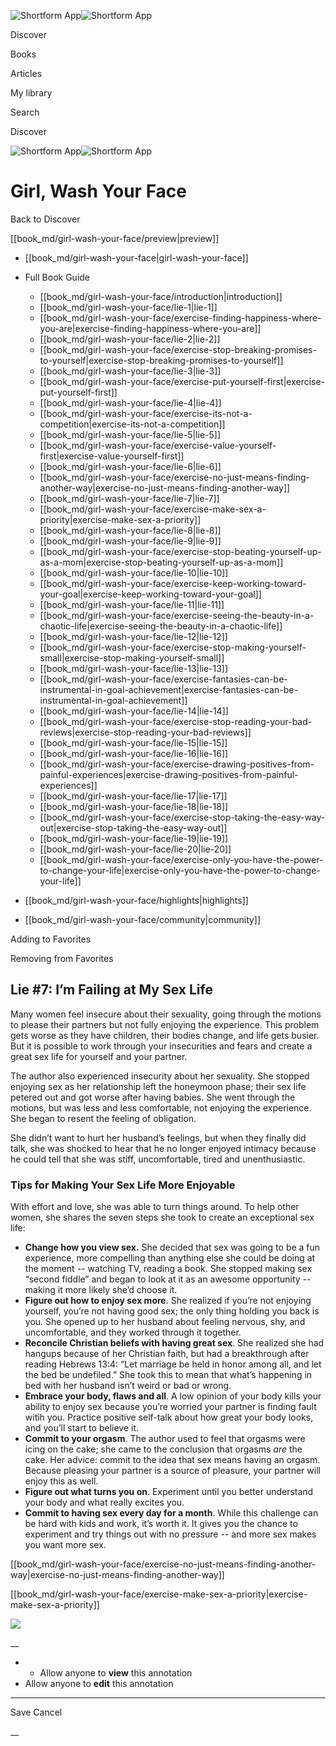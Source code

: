 ![Shortform App](/img/logo.36a2399e.svg)![Shortform App](/img/logo-dark.70c1b072.svg)

Discover

Books

Articles

My library

Search

Discover

![Shortform App](/img/logo.36a2399e.svg)![Shortform App](/img/logo-dark.70c1b072.svg)

# Girl, Wash Your Face

Back to Discover

[[book_md/girl-wash-your-face/preview|preview]]

  * [[book_md/girl-wash-your-face|girl-wash-your-face]]
  * Full Book Guide

    * [[book_md/girl-wash-your-face/introduction|introduction]]
    * [[book_md/girl-wash-your-face/lie-1|lie-1]]
    * [[book_md/girl-wash-your-face/exercise-finding-happiness-where-you-are|exercise-finding-happiness-where-you-are]]
    * [[book_md/girl-wash-your-face/lie-2|lie-2]]
    * [[book_md/girl-wash-your-face/exercise-stop-breaking-promises-to-yourself|exercise-stop-breaking-promises-to-yourself]]
    * [[book_md/girl-wash-your-face/lie-3|lie-3]]
    * [[book_md/girl-wash-your-face/exercise-put-yourself-first|exercise-put-yourself-first]]
    * [[book_md/girl-wash-your-face/lie-4|lie-4]]
    * [[book_md/girl-wash-your-face/exercise-its-not-a-competition|exercise-its-not-a-competition]]
    * [[book_md/girl-wash-your-face/lie-5|lie-5]]
    * [[book_md/girl-wash-your-face/exercise-value-yourself-first|exercise-value-yourself-first]]
    * [[book_md/girl-wash-your-face/lie-6|lie-6]]
    * [[book_md/girl-wash-your-face/exercise-no-just-means-finding-another-way|exercise-no-just-means-finding-another-way]]
    * [[book_md/girl-wash-your-face/lie-7|lie-7]]
    * [[book_md/girl-wash-your-face/exercise-make-sex-a-priority|exercise-make-sex-a-priority]]
    * [[book_md/girl-wash-your-face/lie-8|lie-8]]
    * [[book_md/girl-wash-your-face/lie-9|lie-9]]
    * [[book_md/girl-wash-your-face/exercise-stop-beating-yourself-up-as-a-mom|exercise-stop-beating-yourself-up-as-a-mom]]
    * [[book_md/girl-wash-your-face/lie-10|lie-10]]
    * [[book_md/girl-wash-your-face/exercise-keep-working-toward-your-goal|exercise-keep-working-toward-your-goal]]
    * [[book_md/girl-wash-your-face/lie-11|lie-11]]
    * [[book_md/girl-wash-your-face/exercise-seeing-the-beauty-in-a-chaotic-life|exercise-seeing-the-beauty-in-a-chaotic-life]]
    * [[book_md/girl-wash-your-face/lie-12|lie-12]]
    * [[book_md/girl-wash-your-face/exercise-stop-making-yourself-small|exercise-stop-making-yourself-small]]
    * [[book_md/girl-wash-your-face/lie-13|lie-13]]
    * [[book_md/girl-wash-your-face/exercise-fantasies-can-be-instrumental-in-goal-achievement|exercise-fantasies-can-be-instrumental-in-goal-achievement]]
    * [[book_md/girl-wash-your-face/lie-14|lie-14]]
    * [[book_md/girl-wash-your-face/exercise-stop-reading-your-bad-reviews|exercise-stop-reading-your-bad-reviews]]
    * [[book_md/girl-wash-your-face/lie-15|lie-15]]
    * [[book_md/girl-wash-your-face/lie-16|lie-16]]
    * [[book_md/girl-wash-your-face/exercise-drawing-positives-from-painful-experiences|exercise-drawing-positives-from-painful-experiences]]
    * [[book_md/girl-wash-your-face/lie-17|lie-17]]
    * [[book_md/girl-wash-your-face/lie-18|lie-18]]
    * [[book_md/girl-wash-your-face/exercise-stop-taking-the-easy-way-out|exercise-stop-taking-the-easy-way-out]]
    * [[book_md/girl-wash-your-face/lie-19|lie-19]]
    * [[book_md/girl-wash-your-face/lie-20|lie-20]]
    * [[book_md/girl-wash-your-face/exercise-only-you-have-the-power-to-change-your-life|exercise-only-you-have-the-power-to-change-your-life]]
  * [[book_md/girl-wash-your-face/highlights|highlights]]
  * [[book_md/girl-wash-your-face/community|community]]



Adding to Favorites 

Removing from Favorites 

## Lie #7: I’m Failing at My Sex Life

Many women feel insecure about their sexuality, going through the motions to please their partners but not fully enjoying the experience. This problem gets worse as they have children, their bodies change, and life gets busier. But it is possible to work through your insecurities and fears and create a great sex life for yourself and your partner.

The author also experienced insecurity about her sexuality. She stopped enjoying sex as her relationship left the honeymoon phase; their sex life petered out and got worse after having babies. She went through the motions, but was less and less comfortable, not enjoying the experience. She began to resent the feeling of obligation.

She didn’t want to hurt her husband’s feelings, but when they finally did talk, she was shocked to hear that he no longer enjoyed intimacy because he could tell that she was stiff, uncomfortable, tired and unenthusiastic.

### Tips for Making Your Sex Life More Enjoyable

With effort and love, she was able to turn things around. To help other women, she shares the seven steps she took to create an exceptional sex life:

  * **Change how you view sex.** She decided that sex was going to be a fun experience, more compelling than anything else she could be doing at the moment -- watching TV, reading a book. She stopped making sex “second fiddle” and began to look at it as an awesome opportunity -- making it more likely she’d choose it.
  * **Figure out how to enjoy sex more**. She realized if you’re not enjoying yourself, you’re not having good sex; the only thing holding you back is you. She opened up to her husband about feeling nervous, shy, and uncomfortable, and they worked through it together.
  * **Reconcile Christian beliefs with having great sex**. She realized she had hangups because of her Christian faith, but had a breakthrough after reading Hebrews 13:4: “Let marriage be held in honor among all, and let the bed be undefiled.” She took this to mean that what’s happening in bed with her husband isn’t weird or bad or wrong. 
  * **Embrace your body, flaws and all**. A low opinion of your body kills your ability to enjoy sex because you’re worried your partner is finding fault witih you. Practice positive self-talk about how great your body looks, and you’ll start to believe it.
  * **Commit to your orgasm**. The author used to feel that orgasms were icing on the cake; she came to the conclusion that orgasms _are_ the cake. Her advice: commit to the idea that sex means having an orgasm. Because pleasing your partner is a source of pleasure, your partner will enjoy this as well.
  * **Figure out what turns you on**. Experiment until you better understand your body and what really excites you.
  * **Commit to having sex every day for a month**. While this challenge can be hard with kids and work, it’s worth it. It gives you the chance to experiment and try things out with no pressure -- and more sex makes you want more sex.



[[book_md/girl-wash-your-face/exercise-no-just-means-finding-another-way|exercise-no-just-means-finding-another-way]]

[[book_md/girl-wash-your-face/exercise-make-sex-a-priority|exercise-make-sex-a-priority]]

![](https://bat.bing.com/action/0?ti=56018282&Ver=2&mid=7839dfb8-b715-468d-852e-f2c10016c9c4&sid=49fff5b0636c11eeb9c611038afc8668&vid=4a005010636c11ee80c703d4c4a7acd5&vids=0&msclkid=N&pi=0&lg=en-US&sw=800&sh=600&sc=24&nwd=1&tl=Shortform%20%7C%20Book&p=https%3A%2F%2Fwww.shortform.com%2Fapp%2Fbook%2Fgirl-wash-your-face%2Flie-7&r=&lt=462&evt=pageLoad&sv=1&rn=227870)

__

  *   * Allow anyone to **view** this annotation
  * Allow anyone to **edit** this annotation



* * *

Save Cancel

__



